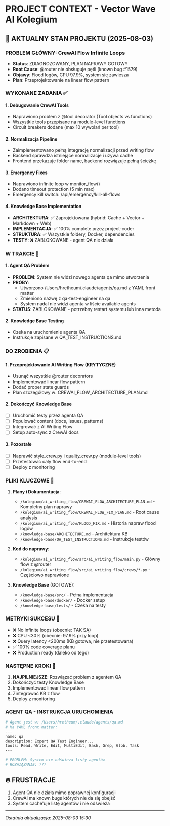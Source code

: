 # PROJECT CONTEXT - Vector Wave AI Kolegium

## 🚨 AKTUALNY STAN PROJEKTU (2025-08-03)

### PROBLEM GŁÓWNY: CrewAI Flow Infinite Loops
- **Status**: ZDIAGNOZOWANY, PLAN NAPRAWY GOTOWY
- **Root Cause**: @router nie obsługuje pętli (known bug #1579)
- **Objawy**: Flood logów, CPU 97.9%, system się zawiesza
- **Plan**: Przeprojektowanie na linear flow pattern

### WYKONANE ZADANIA ✅

#### 1. Debugowanie CrewAI Tools
- Naprawiono problem z @tool decorator (Tool objects vs functions)
- Wszystkie tools przepisane na module-level functions
- Circuit breakers dodane (max 10 wywołań per tool)

#### 2. Normalizacja Pipeline
- Zaimplementowano pełną integrację normalizacji przed writing flow
- Backend sprawdza istniejące normalizacje i używa cache
- Frontend przekazuje folder name, backend rozwiązuje pełną ścieżkę

#### 3. Emergency Fixes
- Naprawiono infinite loop w monitor_flow() 
- Dodano timeout protection (5 min max)
- Emergency kill switch: /api/emergency/kill-all-flows

#### 4. Knowledge Base Implementation
- **ARCHITEKTURA**: ✅ Zaprojektowana (hybrid: Cache + Vector + Markdown + Web)
- **IMPLEMENTACJA**: ✅ 100% complete przez project-coder
- **STRUKTURA**: ✅ Wszystkie foldery, Docker, dependencies
- **TESTY**: ❌ ZABLOKOWANE - agent QA nie działa

### W TRAKCIE 🔄

#### 1. Agent QA Problem
- **PROBLEM**: System nie widzi nowego agenta qa mimo utworzenia
- **PRÓBY**: 
  - Utworzono /Users/hretheum/.claude/agents/qa.md z YAML front matter
  - Zmieniono nazwę z qa-test-engineer na qa
  - System nadal nie widzi agenta w liście available agents
- **STATUS**: ZABLOKOWANE - potrzebny restart systemu lub inna metoda

#### 2. Knowledge Base Testing
- Czeka na uruchomienie agenta QA
- Instrukcje zapisane w QA_TEST_INSTRUCTIONS.md

### DO ZROBIENIA 📋

#### 1. Przeprojektowanie AI Writing Flow (KRYTYCZNE)
- Usunąć wszystkie @router decorators
- Implementować linear flow pattern
- Dodać proper state guards
- Plan szczegółowy w: CREWAI_FLOW_ARCHITECTURE_PLAN.md

#### 2. Dokończyć Knowledge Base
- [ ] Uruchomić testy przez agenta QA
- [ ] Populować content (docs, issues, patterns)
- [ ] Integrować z AI Writing Flow
- [ ] Setup auto-sync z CrewAI docs

#### 3. Pozostałe
- [ ] Naprawić style_crew.py i quality_crew.py (module-level tools)
- [ ] Przetestować cały flow end-to-end
- [ ] Deploy z monitoring

### PLIKI KLUCZOWE 📁

1. **Plany i Dokumentacja**:
   - `/kolegium/ai_writing_flow/CREWAI_FLOW_ARCHITECTURE_PLAN.md` - Kompletny plan naprawy
   - `/kolegium/ai_writing_flow/CREWAI_FLOW_FIX_PLAN.md` - Root cause analysis
   - `/kolegium/ai_writing_flow/FLOOD_FIX.md` - Historia napraw flood logów
   - `/knowledge-base/ARCHITECTURE.md` - Architektura KB
   - `/knowledge-base/QA_TEST_INSTRUCTIONS.md` - Instrukcje testów

2. **Kod do naprawy**:
   - `/kolegium/ai_writing_flow/src/ai_writing_flow/main.py` - Główny flow z @router
   - `/kolegium/ai_writing_flow/src/ai_writing_flow/crews/*.py` - Częściowo naprawione

3. **Knowledge Base** (GOTOWE):
   - `/knowledge-base/src/` - Pełna implementacja
   - `/knowledge-base/docker/` - Docker setup
   - `/knowledge-base/tests/` - Czeka na testy

### METRYKI SUKCESU 🎯

- ❌ No infinite loops (obecnie: TAK SĄ)
- ❌ CPU <30% (obecnie: 97.9% przy loop)
- ❌ Query latency <200ms (KB gotowa, nie przetestowana)
- ✅ 100% code coverage planu
- ❌ Production ready (daleko od tego)

### NASTĘPNE KROKI 🚀

1. **NAJPILNIEJSZE**: Rozwiązać problem z agentem QA
2. Dokończyć testy Knowledge Base
3. Implementować linear flow pattern
4. Zintegrować KB z flow
5. Deploy z monitoring

### AGENT QA - INSTRUKCJA URUCHOMIENIA

```bash
# Agent jest w: /Users/hretheum/.claude/agents/qa.md
# Ma YAML front matter:
---
name: qa
description: Expert QA Test Engineer...
tools: Read, Write, Edit, MultiEdit, Bash, Grep, Glob, Task
---

# PROBLEM: System nie odświeża listy agentów
# ROZWIĄZANIE: ???
```

## 🔥 FRUSTRACJE

1. Agent QA nie działa mimo poprawnej konfiguracji
2. CrewAI ma known bugs których nie da się obejść
3. System cache'uje listę agentów i nie odświeża

---
*Ostatnia aktualizacja: 2025-08-03 15:30*